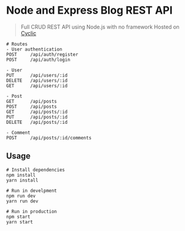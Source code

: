 # Node and Express Blog REST API
> Full CRUD REST API using Node.js with no framework
Hosted on [Cyclic](https://long-teal-salmon-kilt.cyclic.app/)

```
# Routes
- User authentication
POST     /api/auth/register
POST     /api/auth/login

- User
PUT      /api/users/:id
DELETE   /api/users/:id
GET      /api/users/:id

- Post
GET      /api/posts
POST     /api/posts
GET      /api/posts/:id
PUT      /api/posts/:id
DELETE   /api/posts/:id

- Comment
POST     /api/posts/:id/comments
```

## Usage
```
# Install dependencies
npm install
yarn install

# Run in develpment
npm run dev
yarn run dev

# Run in production
npm start
yarn start
```
